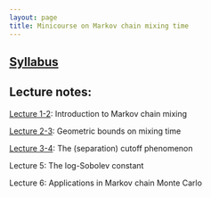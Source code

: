 ```yaml
---
layout: page
title: Minicourse on Markov chain mixing time  
---
```

## [Syllabus](/menu/Syllabus.pdf)

## Lecture notes: 

[Lecture 1-2](/menu/LN1.pdf): Introduction to Markov chain mixing

[Lecture 2-3](/menu/LN2.pdf): Geometric bounds on mixing time

[Lecture 3-4](/menu/LN3.pdf): The (separation) cutoff phenomenon

Lecture 5: The log-Sobolev constant

Lecture 6: Applications in Markov chain Monte Carlo

